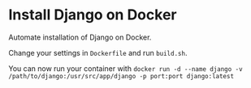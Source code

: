 # Install Django on Docker

Automate installation of Django on Docker.

Change your settings in `Dockerfile` and run `build.sh`.

You can now run your container with `docker run -d --name django -v /path/to/django:/usr/src/app/django -p port:port django:latest`
